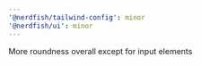 ```yaml
---
'@nerdfish/tailwind-config': minor
'@nerdfish/ui': minor
---
```


More roundness overall except for input elements
